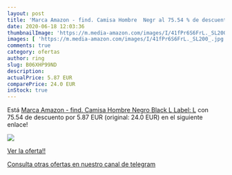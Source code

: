 ```yaml
---
layout: post
title: 'Marca Amazon - find. Camisa Hombre  Negr al 75.54 % de descuento'
date: 2020-06-18 12:03:36
thumbnailImage: 'https://m.media-amazon.com/images/I/41fPr6S6FrL._SL200_.jpg'
images: [ 'https://m.media-amazon.com/images/I/41fPr6S6FrL._SL200_.jpg' ]
comments: true
category: ofertas
author: ring
slug: B06XHP99ND
description:
actualPrice: 5.87 EUR
comparePrice: 24.0 EUR
inStock: true
---
```


Está [Marca Amazon - find. Camisa Hombre  Negro  Black   L  Label: L](https://www.amazon.com/dp/B06XHP99ND/?tag=redken08-20) con 75.54 de descuento por 5.87 EUR (original: 24.0 EUR) en el siguiente enlace!

[![](https://m.media-amazon.com/images/I/41fPr6S6FrL._SL200_.jpg)](https://www.amazon.com/dp/B06XHP99ND/?tag=redken08-20)

[Ver la oferta!!](https://www.amazon.com/dp/B06XHP99ND/?tag=redken08-20)

[Consulta otras ofertas en nuestro canal de telegram](https://t.me/s/ofertas25)
